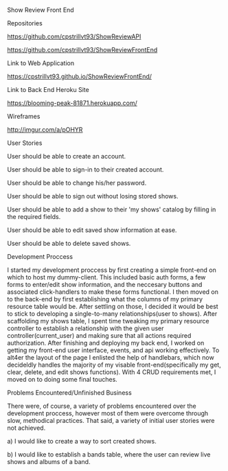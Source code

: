 Show Review Front End

Repositories

  https://github.com/cpstrillvt93/ShowReviewAPI

  https://github.com/cpstrillvt93/ShowReviewFrontEnd

Link to Web Application

  https://cpstrillvt93.github.io/ShowReviewFrontEnd/

Link to Back End Heroku Site

  https://blooming-peak-81871.herokuapp.com/

Wireframes

http://imgur.com/a/pOHYR

User Stories

  User should be able to create an account.

  User should be able to sign-in to their created account.

  User should be able to change his/her password.

  User should be able to sign out without losing stored shows.

  User should be able to add a show to their 'my shows' catalog by filling in the required fields.

  User should be able to edit saved show information at ease.

  User should be able to delete saved shows.


Development Proccess

  I started my development proccess by first creating a simple front-end on which to host my dummy-client. This included basic auth forms, a few forms to enter/edit show information, and the neccesary buttons and associated click-handlers to make these forms functional. I then moved on to the back-end by first establishing what the columns of my primary resource table would be. After settling on those, I decided it would be best to stick to developing a single-to-many relationships(user to shows). After scaffolding my shows table, I spent time tweaking my primary resource controller to establish a relationship with the given user controller(current_user) and making sure that all actions required authorization. After finishing and deploying my back end, I worked on getting my front-end user interface, events, and api working effectively. To alt4er the layout of the page I enlisted the help of handlebars, which now decideldly handles the majority of my visable front-end(specifically my get, clear, delete, and edit shows functions). With 4 CRUD requirements met, I moved on to doing some final touches.


Problems Encountered/Unfinished Business

  There were, of course, a variety of problems encountered over the development proccess, however most of them were overcome through slow, methodical practices. That said, a variety of initial user stories were not achieved.

  a) I would like to create a way to sort created shows.

  b) I would like to establish a bands table, where the user can review live shows and albums of a band.
